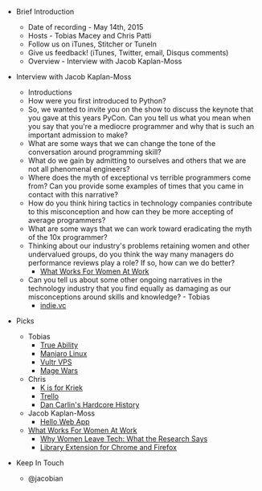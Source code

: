 *  Brief Introduction
    *  Date of recording - May 14th, 2015
    *  Hosts - Tobias Macey and Chris Patti
    *  Follow us on iTunes, Stitcher or TuneIn
    *  Give us feedback! (iTunes, Twitter, email, Disqus comments)
    *  Overview - Interview with Jacob Kaplan-Moss

*  Interview with Jacob Kaplan-Moss
    *  Introductions
    *  How were you first introduced to Python? 
    *  So, we wanted to invite you on the show to discuss the keynote that you gave at this years PyCon. Can you tell us what you mean when you say that you're a mediocre programmer and why that is such an important admission to make? 
    *  What are some ways that we can change the tone of the conversation around programming skill?
    *  What do we gain by admitting to ourselves and others that we are not all phenomenal engineers? 
    *  Where does the myth of exceptional vs terrible programmers come from? Can you provide some examples of times that you came in contact with this narrative? 
    *  How do you think hiring tactics in technology companies contribute to this misconception and how can they be more accepting of average programmers? 
    *  What are some ways that we can work toward eradicating the myth of the 10x programmer? 
    *  Thinking about our industry's problems retaining women and other undervalued groups, do you think the way many managers do performance reviews play a role? If so, how can we do better? 
        *  [What Works For Women At Work](http://nyupress.org/books/9781479835454/)
    * Can you tell us about some other ongoing narratives in the technology industry that you find equally as damaging as our misconceptions around skills and knowledge? - Tobias
        *  [indie.vc](http://indie.vc/)

*  Picks
    *  Tobias
        *  [True Ability](https://trueability.com/)
        *  [Manjaro Linux](https://manjaro.github.io/)
        *  [Vultr VPS](http://www.vultr.com/?ref=6824205)
        *  [Mage Wars](http://amzn.to/1JsRWzd)
    *  Chris
        *  [K is for Kriek](http://brooklynbrewery.com/brooklyn-beers/bqe/k-is-for-kriek)
        *  [Trello](https://trello.com/)
        *  [Dan Carlin's Hardcore History](http://www.dancarlin.com/hh-55/)
    *  Jacob Kaplan-Moss
        *  [Hello Web App](https://hellowebapp.com/) 
	*  [What Works For Women At Work](http://smile.amazon.com/What-Works-Women-Work-Patterns-ebook/dp/B00GXA1QN6)
    	*  [Why Women Leave Tech: What the Research Says](https://docs.google.com/document/d/1soIYek-YEIvqtu9brv3ecdPbuVzQKp_GhAozC06UrLo/edit#heading=h.y5edmltiob9c)
    	*  [Library Extension for Chrome and Firefox](https://www.libraryextension.com/)
*  Keep In Touch
    *  @jacobian
